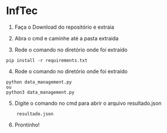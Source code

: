 # InfTec

1. Faça o Download do repositório e extraia

2. Abra o cmd e caminhe até a pasta extraida

3. Rode o comando no diretório onde foi extraído
```console
pip install -r requirements.txt
```

4. Rode o comando no diretório onde foi extraído
```console
python data_management.py
ou
python3 data_management.py
```

5. Digite o comando no cmd para abrir o arquivo resultado.json
```console
    resultado.json
```

6. Prontinho!